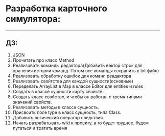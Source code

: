 # Разработка карточного симулятора:
* * *

## ДЗ:
1. JSON
2. Прочитать про класс Method
3. Реализовать команды редактора(Добавить вектор строк для хранения истории команд. Потом все команды сохранить в txt файл)
4. Реализовать обработку ошибок для команл реадактора
5. Реализовать свойтства для каждой сущности(основные)
6. Переделать ArrayList в Map в классе Editor для entities и rules
7. Создать в классе сущности карту свойств.
8. Создать класс свойство, и чтобы он работал с тремя типами значений свойств.
9. Реализовать методы в классе сущность.
10. Присвоить поле type в класс сущность, типа Class.
11. Добавить логический оператор следствия
12. Начать разрабатывать wiki к проекту, а то будет труднее, будем путаться и тратить время
